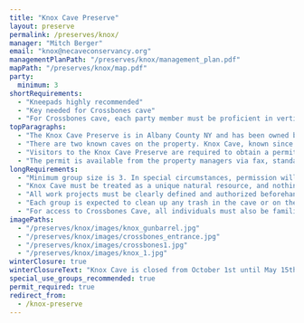```yaml
---
title: "Knox Cave Preserve"
layout: preserve
permalink: /preserves/knox/
manager: "Mitch Berger"
email: "knox@necaveconservancy.org"
managementPlanPath: "/preserves/knox/management_plan.pdf"
mapPath: "/preserves/knox/map.pdf"
party:
  minimum: 3
shortRequirements:
  - "Kneepads highly recommended"
  - "Key needed for Crossbones cave"
  - "For Crossbones cave, each party member must be proficient in vertical caving techniques and have their own set of gear"
topParagraphs:
  - "The Knox Cave Preserve is in Albany County NY and has been owned by the Northeastern Cave Conservancy (NCC) since 1979."
  - "There are two known caves on the property. Knox Cave, known since at least 1787 and commercialized from 1933 to 1958, is one of the most visited caves in the northeast. Crossbones Cave was discovered by digging in the \"New Sink\" in early 2000 and is an advanced vertical cave."
  - "Visitors to the Knox Cave Preserve are required to obtain a permit and to follow the guidelines listed below. Visitors who fail to obtain a permit or abide by these guidelines are considered to be trespassing and are subject to arrest."
  - "The permit is available from the property managers via fax, standard mail, or electronic mail and will be printed on NCC letterhead. The parking pass should be clearly displayed on the dashboard of the vehicle. Vehicles must park in the designated parking area where the eastern right-of-way meets Knox Cave Road . Vehicles not displaying the parking pass may be towed at the owners' expense."
longRequirements:
  - "Minimum group size is 3. In special circumstances, permission will be granted to 2 individuals."
  - "Knox Cave must be treated as a unique natural resource, and nothing should be taken out of the cave except trash."
  - "All work projects must be clearly defined and authorized beforehand."
  - "Each group is expected to clean up any trash in the cave or on the property."
  - "For access to Crossbones Cave, all individuals must also be familiar with vertical caving techniques and have suitable vertical gear."
imagePaths:
  - "/preserves/knox/images/knox_gunbarrel.jpg"
  - "/preserves/knox/images/crossbones_entrance.jpg"
  - "/preserves/knox/images/crossbones1.jpg"
  - "/preserves/knox/images/knox_1.jpg"
winterClosure: true
winterClosureText: "Knox Cave is closed from October 1st until May 15th or when the sinkhole is ice-free, whichever comes later. This refers to all ice, not just ice on the wall of the sink, and is for the safety of visitors as well as to protect hibernating bats. Crossbones Cave is closed from October 1st until May 1st."
special_use_groups_recommended: true
permit_required: true
redirect_from:
  - /knox-preserve
---
```

